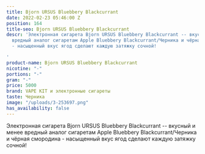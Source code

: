 ```yaml
---
title: Bjorn URSUS Bluebbery Blackcurrant
date: 2022-02-23 05:46:00 Z
position: 164
title-seo: Bjorn URSUS Bluebbery Blackcurrant
descr: 'Электронная сигарета Bjorn URSUS Bluebbery Blackcurrant -- вкусный и менее
  вредный аналог сигаретам Apple Bluebbery Blackcurrant/Черника и чёрная смородина
  - насыщенный вкус ягод сделают каждую затяжку сочной!

'
product-name: Bjorn URSUS Bluebbery Blackcurrant
nicotine: "-"
portions: "-"
gram: "-"
price: 5000
brand: VAPE KIT и электронные сигареты
taste: Черника
image: "/uploads/3-253697.png"
has_availability: false
---
```


Электронная сигарета Bjorn URSUS Bluebbery Blackcurrant -- вкусный и менее вредный аналог сигаретам Apple Bluebbery Blackcurrant/Черника и чёрная смородина - насыщенный вкус ягод сделают каждую затяжку сочной!
